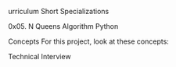 urriculum
Short Specializations

0x05. N Queens
Algorithm Python

Concepts
For this project, look at these concepts:

Technical Interview

